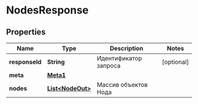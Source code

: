 

# NodesResponse


## Properties

| Name | Type | Description | Notes |
|------------ | ------------- | ------------- | -------------|
|**responseId** | **String** | Идентификатор запроса |  [optional] |
|**meta** | [**Meta1**](Meta1.md) |  |  |
|**nodes** | [**List&lt;NodeOut&gt;**](NodeOut.md) | Массив объектов Нода |  |



